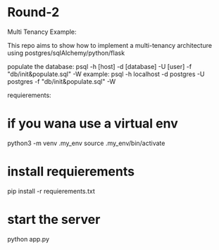 # Round-2

Multi Tenancy Example:

This repo aims to show how to implement a multi-tenancy architecture using postgres/sqlAlchemy/python/flask


populate the database:
  psql -h [host] -d [database] -U [user] -f "db/init&populate.sql" -W
  example:
  psql -h localhost -d postgres -U postgres -f "db/init&populate.sql" -W

requierements:
# if you wana use a virtual env
python3 -m venv .my_env 
source .my_env/bin/activate

# install requierements
pip install -r requierements.txt

# start the server
python app.py

